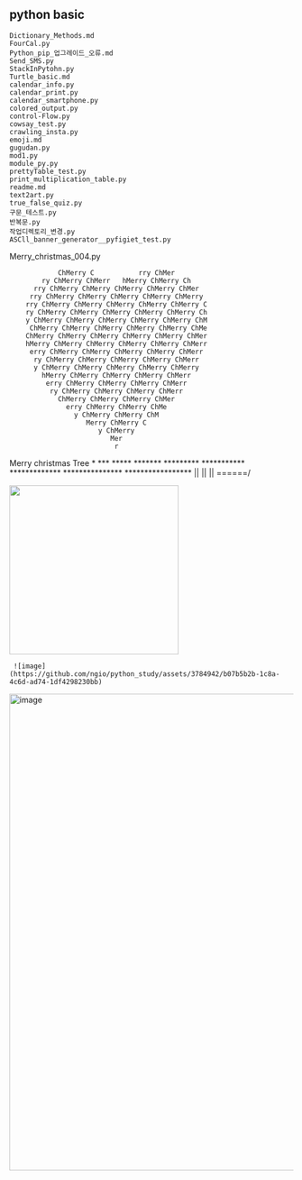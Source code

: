 ## python  basic


    Dictionary_Methods.md
    FourCal.py
    Python_pip_업그레이드_오류.md
    Send_SMS.py
    StackInPytohn.py
    Turtle_basic.md
    calendar_info.py
    calendar_print.py
    calendar_smartphone.py
    colored_output.py
    control-Flow.py
    cowsay_test.py
    crawling_insta.py
    emoji.md
    gugudan.py
    mod1.py
    module_py.py
    prettyTable_test.py
    print_multiplication_table.py
    readme.md
    text2art.py
    true_false_quiz.py
    구문_테스트.py
    반복문.py
    작업디렉토리_변경.py
    ASCll_banner_generator__pyfigiet_test.py


Merry_christmas_004.py

                ChMerry C           rry ChMer
            ry ChMerry ChMerr   hMerry ChMerry Ch
          rry ChMerry ChMerry ChMerry ChMerry ChMer
         rry ChMerry ChMerry ChMerry ChMerry ChMerry
        rry ChMerry ChMerry ChMerry ChMerry ChMerry C
        ry ChMerry ChMerry ChMerry ChMerry ChMerry Ch
        y ChMerry ChMerry ChMerry ChMerry ChMerry ChM
         ChMerry ChMerry ChMerry ChMerry ChMerry ChMe
        ChMerry ChMerry ChMerry ChMerry ChMerry ChMer
        hMerry ChMerry ChMerry ChMerry ChMerry ChMerr
         erry ChMerry ChMerry ChMerry ChMerry ChMerr
          ry ChMerry ChMerry ChMerry ChMerry ChMerr
          y ChMerry ChMerry ChMerry ChMerry ChMerry
            hMerry ChMerry ChMerry ChMerry ChMerr
             erry ChMerry ChMerry ChMerry ChMerr
              ry ChMerry ChMerry ChMerry ChMerr
                ChMerry ChMerry ChMerry ChMer
                  erry ChMerry ChMerry ChMe
                    y ChMerry ChMerry ChM
                       Merry ChMerry C
                          y ChMerry
                             Mer
                              r

 Merry christmas Tree
               *
              ***
             *****
            *******
           *********
          ***********
         *************
        ***************
       *****************
               ||
               ||
               ||
            \======/





 <img src="https://github.com/ngio/python_study/assets/3784942/b07b5b2b-1c8a-4c6d-ad74-1df4298230bb" width="300" height="300">
 
     ![image](https://github.com/ngio/python_study/assets/3784942/b07b5b2b-1c8a-4c6d-ad74-1df4298230bb)


<img width="637" height="846" alt="image" src="https://github.com/user-attachments/assets/bf54b84a-e0bb-40ec-9845-669d98de1941" />


